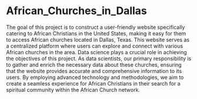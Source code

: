 # African_Churches_in_Dallas
The goal of this project is to construct a user-friendly website specifically catering to African Christians in the United States, making it easy for them to access African churches located in Dallas, Texas.
This website serves as a centralized platform where users can explore and connect with various African churches in the area.
Data science plays a crucial role in achieving the objectives of this project. As data scientists, our primary responsibility is to gather and enrich the necessary data about these churches, ensuring that the website provides accurate and comprehensive information to its users. By employing advanced technology and methodologies, we aim to create a seamless experience for African Christians in their search for a spiritual community within the African Church network.
